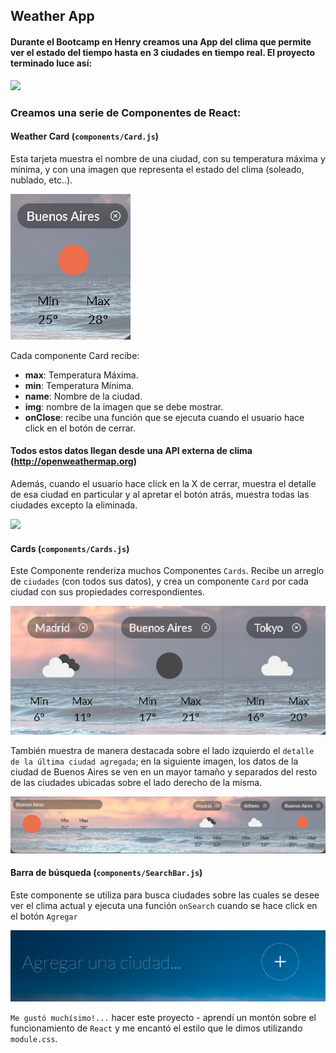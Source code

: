 ## Weather App

#### Durante el Bootcamp en Henry creamos una App del clima que permite ver el estado del tiempo hasta en 3 ciudades en tiempo real. El proyecto terminado luce así:

![](./img/Cards_5.png)

### Creamos una serie de Componentes de React:

#### Weather Card (`components/Card.js`)

Esta tarjeta muestra el nombre de una ciudad, con su temperatura máxima y mínima, y con una imagen que representa el estado del clima (soleado, nublado, etc..).

![](./img/WeatherCard_2.png)

Cada componente Card recibe:
- **max**: Temperatura Máxima.
- **min**: Temperatura Mínima.
- **name**: Nombre de la ciudad.
- **img**: nombre de la imagen que se debe mostrar.
- **onClose**: recibe una función que se ejecuta cuando el usuario hace click en el botón de cerrar.

#### Todos estos datos llegan desde una API externa de clima (http://openweathermap.org)

Además, cuando el usuario hace click en la X de cerrar, muestra el detalle de esa ciudad en particular y al apretar el botón atrás, muestra todas las ciudades excepto la eliminada.

![](./img/Cards_4.png)

#### Cards (`components/Cards.js`)

Este Componente renderiza muchos Componentes `Cards`. Recibe un arreglo de `ciudades` (con todos sus datos), y crea un componente `Card` por cada ciudad con sus propiedades correspondientes.

![](./img/Cards_2.png)

También muestra de manera destacada sobre el lado izquierdo el `detalle de la última ciudad agregada`; en la siguiente imagen, los datos de la ciudad de Buenos Aires se ven en un mayor tamaño y separados del resto de las ciudades ubicadas sobre el lado derecho de la misma. 

![](./img/Cards_7.png)

#### Barra de búsqueda (`components/SearchBar.js`)

Este componente se utiliza para busca ciudades sobre las cuales se desee ver el clima actual y ejecuta una función `onSearch` cuando se hace click en el botón `Agregar`

![](./img/SearchBar_1.png)

`Me gustó muchísimo!...` hacer este proyecto - aprendí un montón sobre el funcionamiento de `React` y me encantó el estilo que le dimos utilizando `module.css`.

